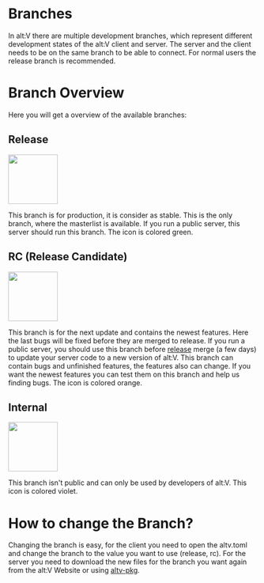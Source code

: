 # Branches

In alt:V there are multiple development branches, which represent different development states of the alt:V client and server. The server and the client needs to be on the same branch to be able to connect. For normal users the release branch is recommended.

# Branch Overview

Here you will get a overview of the available branches:

## Release

<img src="https://cdn.alt-mp.com/static/images/updates/branch_release.png" width="100px"/>

This branch is for production, it is consider as stable. This is the only branch, where the masterlist is available. If you run a public server, this server should run this branch. The icon is colored green.

## RC (Release Candidate)

<img src="https://cdn.alt-mp.com/static/images/updates/branch_rc.png" width="100px"/>

This branch is for the next update and contains the newest features. Here the last bugs will be fixed before they are merged to release. If you run a public server, you should use this branch before [release](#release) merge (a few days) to update your server code to a new version of alt:V. This branch can contain bugs and unfinished features, the features also can change. If you want the newest features you can test them on this branch and help us finding bugs. The icon is colored orange.

## Internal

<img src="https://cdn.alt-mp.com/static/images/updates/branch_internal.png" width="100px"/>

This branch isn't public and can only be used by developers of alt:V. This icon is colored violet.

# How to change the Branch?

Changing the branch is easy, for the client you need to open the altv.toml and change the branch to the value you want to use (release, rc). For the server you need to download the new files for the branch you want again from the alt:V Website or using [altv-pkg](https://github.com/altmp/altv-pkg).
